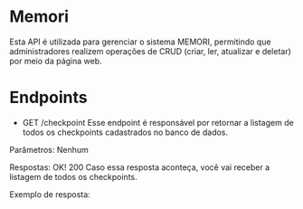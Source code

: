 # Memori

Esta API é utilizada para gerenciar o sistema MEMORI, permitindo que administradores realizem operações de CRUD (criar, ler, atualizar e deletar) por meio da página web.

# Endpoints
- GET /checkpoint
Esse endpoint é responsável por retornar a listagem de todos os checkpoints cadastrados no banco de dados.

Parâmetros:
Nenhum

Respostas:
OK! 200
Caso essa resposta aconteça, você vai receber a listagem de todos os checkpoints.

Exemplo de resposta:
